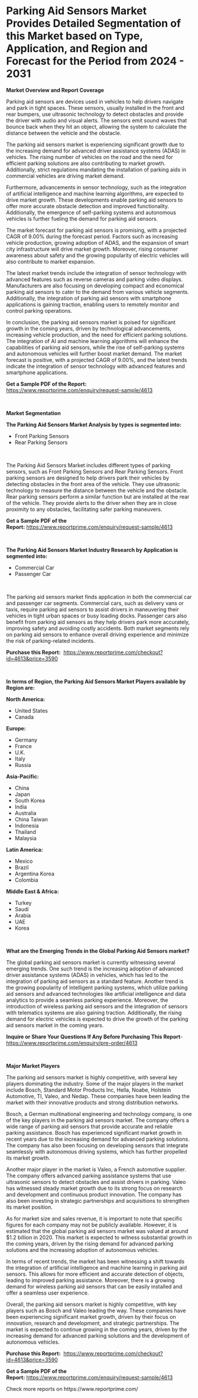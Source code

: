 <p><h1>Parking Aid Sensors Market Provides Detailed Segmentation of this Market based on Type, Application, and Region and Forecast for the Period from 2024 - 2031</h1></p><p><strong>Market Overview and Report Coverage</strong></p>
<p><p>Parking aid sensors are devices used in vehicles to help drivers navigate and park in tight spaces. These sensors, usually installed in the front and rear bumpers, use ultrasonic technology to detect obstacles and provide the driver with audio and visual alerts. The sensors emit sound waves that bounce back when they hit an object, allowing the system to calculate the distance between the vehicle and the obstacle.</p><p>The parking aid sensors market is experiencing significant growth due to the increasing demand for advanced driver assistance systems (ADAS) in vehicles. The rising number of vehicles on the road and the need for efficient parking solutions are also contributing to market growth. Additionally, strict regulations mandating the installation of parking aids in commercial vehicles are driving market demand.</p><p>Furthermore, advancements in sensor technology, such as the integration of artificial intelligence and machine learning algorithms, are expected to drive market growth. These developments enable parking aid sensors to offer more accurate obstacle detection and improved functionality. Additionally, the emergence of self-parking systems and autonomous vehicles is further fueling the demand for parking aid sensors.</p><p>The market forecast for parking aid sensors is promising, with a projected CAGR of 9.00% during the forecast period. Factors such as increasing vehicle production, growing adoption of ADAS, and the expansion of smart city infrastructure will drive market growth. Moreover, rising consumer awareness about safety and the growing popularity of electric vehicles will also contribute to market expansion.</p><p>The latest market trends include the integration of sensor technology with advanced features such as reverse cameras and parking video displays. Manufacturers are also focusing on developing compact and economical parking aid sensors to cater to the demand from various vehicle segments. Additionally, the integration of parking aid sensors with smartphone applications is gaining traction, enabling users to remotely monitor and control parking operations.</p><p>In conclusion, the parking aid sensors market is poised for significant growth in the coming years, driven by technological advancements, increasing vehicle production, and the need for efficient parking solutions. The integration of AI and machine learning algorithms will enhance the capabilities of parking aid sensors, while the rise of self-parking systems and autonomous vehicles will further boost market demand. The market forecast is positive, with a projected CAGR of 9.00%, and the latest trends indicate the integration of sensor technology with advanced features and smartphone applications.</p></p>
<p><strong>Get a Sample PDF of the Report:</strong> <a href="https://www.reportprime.com/enquiry/request-sample/4613">https://www.reportprime.com/enquiry/request-sample/4613</a></p>
<p>&nbsp;</p>
<p><strong>Market Segmentation</strong></p>
<p><strong>The Parking Aid Sensors Market Analysis by types is segmented into:</strong></p>
<p><ul><li>Front Parking Sensors</li><li>Rear Parking Sensors</li></ul></p>
<p>&nbsp;</p>
<p><p>The Parking Aid Sensors Market includes different types of parking sensors, such as Front Parking Sensors and Rear Parking Sensors. Front parking sensors are designed to help drivers park their vehicles by detecting obstacles in the front area of the vehicle. They use ultrasonic technology to measure the distance between the vehicle and the obstacle. Rear parking sensors perform a similar function but are installed at the rear of the vehicle. They provide alerts to the driver when they are in close proximity to any obstacles, facilitating safer parking maneuvers.</p></p>
<p><strong>Get a Sample PDF of the Report:</strong>&nbsp;<a href="https://www.reportprime.com/enquiry/request-sample/4613">https://www.reportprime.com/enquiry/request-sample/4613</a></p>
<p>&nbsp;</p>
<p><strong>The Parking Aid Sensors Market Industry Research by Application is segmented into:</strong></p>
<p><ul><li>Commercial Car</li><li>Passenger Car</li></ul></p>
<p>&nbsp;</p>
<p><p>The parking aid sensors market finds application in both the commercial car and passenger car segments. Commercial cars, such as delivery vans or taxis, require parking aid sensors to assist drivers in maneuvering their vehicles in tight urban spaces or busy loading docks. Passenger cars also benefit from parking aid sensors as they help drivers park more accurately, improving safety and avoiding costly accidents. Both market segments rely on parking aid sensors to enhance overall driving experience and minimize the risk of parking-related incidents.</p></p>
<p><strong>Purchase this Report:</strong>&nbsp; <a href="https://www.reportprime.com/checkout?id=4613&price=3590">https://www.reportprime.com/checkout?id=4613&price=3590</a></p>
<p>&nbsp;</p>
<p><strong>In terms of Region, the Parking Aid Sensors Market Players available by Region are:</strong></p>
<p>
    <p> <strong> North America: </strong>
        <ul>
            <li>United States</li>
            <li>Canada</li>
        </ul>
        </p> 
    <p> <strong> Europe: </strong>
        <ul>
            <li>Germany</li>
            <li>France</li>
            <li>U.K.</li>
            <li>Italy</li>
            <li>Russia</li>
        </ul>
        </p> 
    <p> <strong> Asia-Pacific: </strong>
        <ul>
            <li>China</li>
            <li>Japan</li>
            <li>South Korea</li>
            <li>India</li>
            <li>Australia</li>
            <li>China Taiwan</li>
            <li>Indonesia</li>
            <li>Thailand</li>
            <li>Malaysia</li>
        </ul>
        </p> 
    <p> <strong> Latin America: </strong>
        <ul>
            <li>Mexico</li>
            <li>Brazil</li>
            <li>Argentina Korea</li>
            <li>Colombia</li>
        </ul>
        </p> 
    <p> <strong> Middle East & Africa: </strong>
        <ul>
            <li>Turkey</li>
            <li>Saudi</li>
            <li>Arabia</li>
            <li>UAE</li>
            <li>Korea</li>
        </ul>
    </p>
    </p>
<p>&nbsp;</p>
<p><strong>What are the Emerging Trends in the Global Parking Aid Sensors market?</strong></p>
<p><p>The global parking aid sensors market is currently witnessing several emerging trends. One such trend is the increasing adoption of advanced driver assistance systems (ADAS) in vehicles, which has led to the integration of parking aid sensors as a standard feature. Another trend is the growing popularity of intelligent parking systems, which utilize parking aid sensors and advanced technologies like artificial intelligence and data analytics to provide a seamless parking experience. Moreover, the introduction of wireless parking aid sensors and the integration of sensors with telematics systems are also gaining traction. Additionally, the rising demand for electric vehicles is expected to drive the growth of the parking aid sensors market in the coming years.</p></p>
<p><strong>Inquire or Share Your Questions If Any Before Purchasing This Report</strong>- <a href="https://www.reportprime.com/enquiry/pre-order/4613">https://www.reportprime.com/enquiry/pre-order/4613</a></p>
<p>&nbsp;</p>
<p><strong>Major Market Players</strong></p>
<p><p>The parking aid sensors market is highly competitive, with several key players dominating the industry. Some of the major players in the market include Bosch, Standard Motor Products Inc, Hella, Noabe, Holstein Automotive, TI, Valeo, and Nedap. These companies have been leading the market with their innovative products and strong distribution networks.</p><p>Bosch, a German multinational engineering and technology company, is one of the key players in the parking aid sensors market. The company offers a wide range of parking aid sensors that provide accurate and reliable parking assistance. Bosch has experienced significant market growth in recent years due to the increasing demand for advanced parking solutions. The company has also been focusing on developing sensors that integrate seamlessly with autonomous driving systems, which has further propelled its market growth.</p><p>Another major player in the market is Valeo, a French automotive supplier. The company offers advanced parking assistance systems that use ultrasonic sensors to detect obstacles and assist drivers in parking. Valeo has witnessed steady market growth due to its strong focus on research and development and continuous product innovation. The company has also been investing in strategic partnerships and acquisitions to strengthen its market position.</p><p>As for market size and sales revenue, it is important to note that specific figures for each company may not be publicly available. However, it is estimated that the global parking aid sensors market was valued at around $1.2 billion in 2020. This market is expected to witness substantial growth in the coming years, driven by the rising demand for advanced parking solutions and the increasing adoption of autonomous vehicles.</p><p>In terms of recent trends, the market has been witnessing a shift towards the integration of artificial intelligence and machine learning in parking aid sensors. This allows for more efficient and accurate detection of objects, leading to improved parking assistance. Moreover, there is a growing demand for wireless parking aid sensors that can be easily installed and offer a seamless user experience.</p><p>Overall, the parking aid sensors market is highly competitive, with key players such as Bosch and Valeo leading the way. These companies have been experiencing significant market growth, driven by their focus on innovation, research and development, and strategic partnerships. The market is expected to continue growing in the coming years, driven by the increasing demand for advanced parking solutions and the development of autonomous vehicles.</p></p>
<p><strong>Purchase this Report:</strong>&nbsp;&nbsp;<a href="https://www.reportprime.com/checkout?id=4613&price=3590">https://www.reportprime.com/checkout?id=4613&price=3590</a></p>
<p></p>
<p><strong>Get a Sample PDF of the Report:</strong>&nbsp;<a href="https://www.reportprime.com/enquiry/request-sample/4613">https://www.reportprime.com/enquiry/request-sample/4613</a></p>
<p>Check more reports on https://www.reportprime.com/</p>